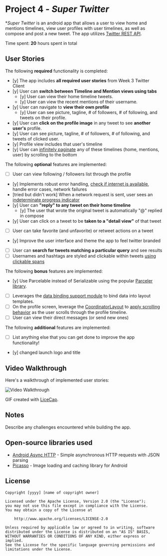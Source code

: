 # Project 4 - *Super Twitter*

**Super Twitter* is an android app that allows a user to view home and mentions timelines, view user profiles with user timelines, as well as compose and post a new tweet. The app utilizes [Twitter REST API](https://dev.twitter.com/rest/public).

Time spent: **20** hours spent in total

## User Stories

The following **required** functionality is completed:

* [y] The app includes **all required user stories** from Week 3 Twitter Client
* [y] User can **switch between Timeline and Mention views using tabs**
  * [y] User can view their home timeline tweets.
  * [y] User can view the recent mentions of their username.
* [y] User can navigate to **view their own profile**
  * [y] User can see picture, tagline, # of followers, # of following, and tweets on their profile.
* [y] User can **click on the profile image** in any tweet to see **another user's** profile.
 * [y] User can see picture, tagline, # of followers, # of following, and tweets of clicked user.
 * [y] Profile view includes that user's timeline
* [y] User can [infinitely paginate](http://guides.codepath.com/android/Endless-Scrolling-with-AdapterViews-and-RecyclerView) any of these timelines (home, mentions, user) by scrolling to the bottom

The following **optional** features are implemented:

* [ ] User can view following / followers list through the profile
* [y] Implements robust error handling, [check if internet is available](http://guides.codepath.com/android/Sending-and-Managing-Network-Requests#checking-for-network-connectivity), handle error cases, network failures
* [tried but didn't work] When a network request is sent, user sees an [indeterminate progress indicator](http://guides.codepath.com/android/Handling-ProgressBars#progress-within-actionbar)
* [y] User can **"reply" to any tweet on their home timeline**
  * [y] The user that wrote the original tweet is automatically "@" replied in compose
* [y] User can click on a tweet to be **taken to a "detail view"** of that tweet
 * [ ] User can take favorite (and unfavorite) or retweet actions on a tweet
* [y] Improve the user interface and theme the app to feel twitter branded
* [ ] User can **search for tweets matching a particular query** and see results
* [ ] Usernames and hashtags are styled and clickable within tweets [using clickable spans](http://guides.codepath.com/android/Working-with-the-TextView#creating-clickable-styled-spans)

The following **bonus** features are implemented:

* [y] Use Parcelable instead of Serializable using the popular [Parceler library](http://guides.codepath.com/android/Using-Parceler).
* [ ] Leverages the [data binding support module](http://guides.codepath.com/android/Applying-Data-Binding-for-Views) to bind data into layout templates.
* [ ] On the profile screen, leverage the [CoordinatorLayout](http://guides.codepath.com/android/Handling-Scrolls-with-CoordinatorLayout#responding-to-scroll-events) to [apply scrolling behavior](https://hackmd.io/s/SJyDOCgU) as the user scrolls through the profile timeline.
* [ ] User can view their direct messages (or send new ones)

The following **additional** features are implemented:

* [ ] List anything else that you can get done to improve the app functionality!
* [y] changed launch logo and title

## Video Walkthrough

Here's a walkthrough of implemented user stories:

<img src='http://i.imgur.com/vZolDq6.gifv' title='Video Walkthrough' width='' alt='Video Walkthrough' />

GIF created with [LiceCap](http://www.cockos.com/licecap/).

## Notes

Describe any challenges encountered while building the app.

## Open-source libraries used

- [Android Async HTTP](https://github.com/loopj/android-async-http) - Simple asynchronous HTTP requests with JSON parsing
- [Picasso](http://square.github.io/picasso/) - Image loading and caching library for Android

## License

    Copyright [yyyy] [name of copyright owner]

    Licensed under the Apache License, Version 2.0 (the "License");
    you may not use this file except in compliance with the License.
    You may obtain a copy of the License at

        http://www.apache.org/licenses/LICENSE-2.0

    Unless required by applicable law or agreed to in writing, software
    distributed under the License is distributed on an "AS IS" BASIS,
    WITHOUT WARRANTIES OR CONDITIONS OF ANY KIND, either express or implied.
    See the License for the specific language governing permissions and
    limitations under the License.